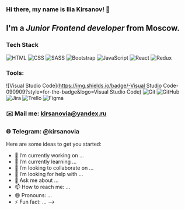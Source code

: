 ### Hi there, my name is **Ilia Kirsanov**! 👋
## I'm a *Junior Frontend developer* from Moscow.

### Tech Stack
![HTML](https://img.shields.io/badge/-HTML-090909?style=for-the-badge&logo=html5)
![CSS](https://img.shields.io/badge/-CSS-090909?style=for-the-badge&logo=css3)
![SASS](https://img.shields.io/badge/-SASS-090909?style=for-the-badge&logo=sass)
![Bootstrap](https://img.shields.io/badge/-Bootstrap-090909?style=for-the-badge&logo=bootstrap)
![JavaScript](https://img.shields.io/badge/-JavaScript-090909?style=for-the-badge&logo=JavaScript)
![React](https://img.shields.io/badge/-React-090909?style=for-the-badge&logo=React)
![Redux](https://img.shields.io/badge/-Redux-090909?style=for-the-badge&logo=Redux)

### Tools:
![Visual Studio Code](https://img.shields.io/badge/-Visual Studio Code-090909?style=for-the-badge&logo=Visual Studio Code)
![Git](https://img.shields.io/badge/-Git-090909?style=for-the-badge&logo=Git)
![GitHub](https://img.shields.io/badge/-GitHub-090909?style=for-the-badge&logo=GitHub)
![Jira](https://img.shields.io/badge/-Jira-090909?style=for-the-badge&logo=Jira)
![Trello](https://img.shields.io/badge/-Trello-090909?style=for-the-badge&logo=Trello)
![Figma](https://img.shields.io/badge/-Figma-090909?style=for-the-badge&logo=Figma)

### ✉️ Mail me: kirsanovia@yandex.ru
### 🌐 Telegram: @kirsanovia

Here are some ideas to get you started:

- 🔭 I’m currently working on ...
- 🌱 I’m currently learning ...
- 👯 I’m looking to collaborate on ...
- 🤔 I’m looking for help with ...
- 💬 Ask me about ...
- 📫 How to reach me: ...
- 😄 Pronouns: ...
- ⚡ Fun fact: ...
-->

